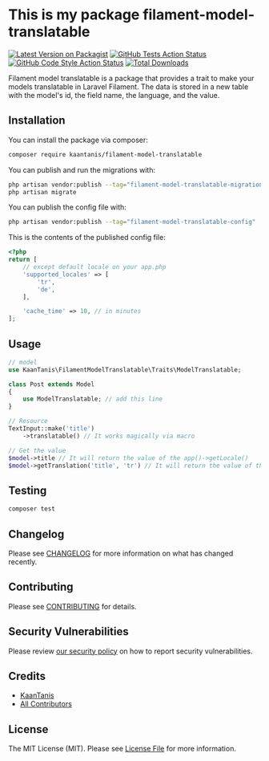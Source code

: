 # This is my package filament-model-translatable

[![Latest Version on Packagist](https://img.shields.io/packagist/v/kaantanis/filament-model-translatable.svg?style=flat-square)](https://packagist.org/packages/kaantanis/filament-model-translatable)
[![GitHub Tests Action Status](https://img.shields.io/github/actions/workflow/status/kaantanis/filament-model-translatable/run-tests.yml?branch=main&label=tests&style=flat-square)](https://github.com/kaantanis/filament-model-translatable/actions?query=workflow%3Arun-tests+branch%3Amain)
[![GitHub Code Style Action Status](https://img.shields.io/github/actions/workflow/status/kaantanis/filament-model-translatable/fix-php-code-style-issues.yml?branch=main&label=code%20style&style=flat-square)](https://github.com/kaantanis/filament-model-translatable/actions?query=workflow%3A"Fix+PHP+code+style+issues"+branch%3Amain)
[![Total Downloads](https://img.shields.io/packagist/dt/kaantanis/filament-model-translatable.svg?style=flat-square)](https://packagist.org/packages/kaantanis/filament-model-translatable)

Filament model translatable is a package that provides a trait to make your models translatable in Laravel Filament. The data is stored in a new table with the model's id, the field name, the language, and the value.

## Installation

You can install the package via composer:

```bash
composer require kaantanis/filament-model-translatable
```

You can publish and run the migrations with:

```bash
php artisan vendor:publish --tag="filament-model-translatable-migrations"
php artisan migrate
```

You can publish the config file with:

```bash
php artisan vendor:publish --tag="filament-model-translatable-config"
```

This is the contents of the published config file:

```php
<?php
return [
    // except default locale on your app.php
    'supported_locales' => [
        'tr',
        'de',
    ],

    'cache_time' => 10, // in minutes
];
```

## Usage

```php
// model
use KaanTanis\FilamentModelTranslatable\Traits\ModelTranslatable;

class Post extends Model
{
    use ModelTranslatable; // add this line
}
```
```php
// Resource
TextInput::make('title')
    ->translatable() // It works magically via macro
```
```php
// Get the value
$model->title // It will return the value of the app()->getLocale()
$model->getTranslation('title', 'tr') // It will return the value of the target locale
```

## Testing

```bash
composer test
```

## Changelog

Please see [CHANGELOG](CHANGELOG.md) for more information on what has changed recently.

## Contributing

Please see [CONTRIBUTING](CONTRIBUTING.md) for details.

## Security Vulnerabilities

Please review [our security policy](../../security/policy) on how to report security vulnerabilities.

## Credits

- [KaanTanis](https://github.com/KaanTanis)
- [All Contributors](../../contributors)

## License

The MIT License (MIT). Please see [License File](LICENSE.md) for more information.
